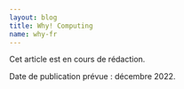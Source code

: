 ```yaml
---
layout: blog
title: Why! Computing
name: why-fr
---
```


Cet article est en cours de rédaction.

Date de publication prévue : décembre 2022.
